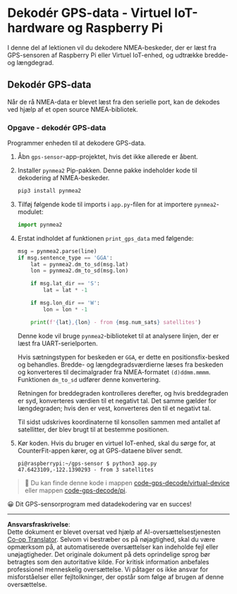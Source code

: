 <!--
CO_OP_TRANSLATOR_METADATA:
{
  "original_hash": "cbb8c285bc64c5192fae3368fb5077d2",
  "translation_date": "2025-08-27T21:26:27+00:00",
  "source_file": "3-transport/lessons/1-location-tracking/single-board-computer-gps-decode.md",
  "language_code": "da"
}
-->
# Dekodér GPS-data - Virtuel IoT-hardware og Raspberry Pi

I denne del af lektionen vil du dekodere NMEA-beskeder, der er læst fra GPS-sensoren af Raspberry Pi eller Virtuel IoT-enhed, og udtrække bredde- og længdegrad.

## Dekodér GPS-data

Når de rå NMEA-data er blevet læst fra den serielle port, kan de dekodes ved hjælp af et open source NMEA-bibliotek.

### Opgave - dekodér GPS-data

Programmer enheden til at dekodere GPS-data.

1. Åbn `gps-sensor`-app-projektet, hvis det ikke allerede er åbent.

1. Installer `pynmea2` Pip-pakken. Denne pakke indeholder kode til dekodering af NMEA-beskeder.

    ```sh
    pip3 install pynmea2
    ```

1. Tilføj følgende kode til imports i `app.py`-filen for at importere `pynmea2`-modulet:

    ```python
    import pynmea2
    ```

1. Erstat indholdet af funktionen `print_gps_data` med følgende:

    ```python
    msg = pynmea2.parse(line)
    if msg.sentence_type == 'GGA':
        lat = pynmea2.dm_to_sd(msg.lat)
        lon = pynmea2.dm_to_sd(msg.lon)

        if msg.lat_dir == 'S':
            lat = lat * -1

        if msg.lon_dir == 'W':
            lon = lon * -1

        print(f'{lat},{lon} - from {msg.num_sats} satellites')
    ```

    Denne kode vil bruge `pynmea2`-biblioteket til at analysere linjen, der er læst fra UART-serielporten.

    Hvis sætningstypen for beskeden er `GGA`, er dette en positionsfix-besked og behandles. Bredde- og længdegradsværdierne læses fra beskeden og konverteres til decimalgrader fra NMEA-formatet `(d)ddmm.mmmm`. Funktionen `dm_to_sd` udfører denne konvertering.

    Retningen for breddegraden kontrolleres derefter, og hvis breddegraden er syd, konverteres værdien til et negativt tal. Det samme gælder for længdegraden; hvis den er vest, konverteres den til et negativt tal.

    Til sidst udskrives koordinaterne til konsollen sammen med antallet af satellitter, der blev brugt til at bestemme positionen.

1. Kør koden. Hvis du bruger en virtuel IoT-enhed, skal du sørge for, at CounterFit-appen kører, og at GPS-dataene bliver sendt.

    ```output
    pi@raspberrypi:~/gps-sensor $ python3 app.py 
    47.6423109,-122.1390293 - from 3 satellites
    ```

> 💁 Du kan finde denne kode i mappen [code-gps-decode/virtual-device](../../../../../3-transport/lessons/1-location-tracking/code-gps-decode/virtual-device) eller mappen [code-gps-decode/pi](../../../../../3-transport/lessons/1-location-tracking/code-gps-decode/pi).

😀 Dit GPS-sensorprogram med datadekodering var en succes!

---

**Ansvarsfraskrivelse**:  
Dette dokument er blevet oversat ved hjælp af AI-oversættelsestjenesten [Co-op Translator](https://github.com/Azure/co-op-translator). Selvom vi bestræber os på nøjagtighed, skal du være opmærksom på, at automatiserede oversættelser kan indeholde fejl eller unøjagtigheder. Det originale dokument på dets oprindelige sprog bør betragtes som den autoritative kilde. For kritisk information anbefales professionel menneskelig oversættelse. Vi påtager os ikke ansvar for misforståelser eller fejltolkninger, der opstår som følge af brugen af denne oversættelse.